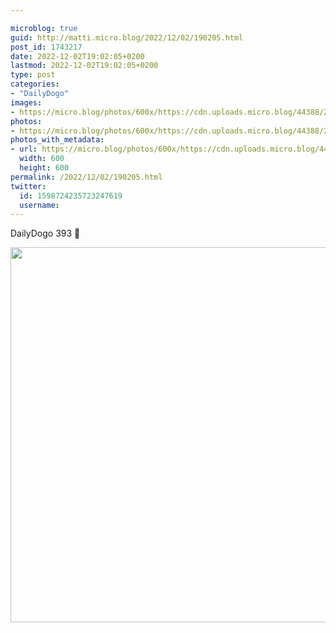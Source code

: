 ```yaml
---

microblog: true
guid: http://matti.micro.blog/2022/12/02/190205.html
post_id: 1743217
date: 2022-12-02T19:02:05+0200
lastmod: 2022-12-02T19:02:05+0200
type: post
categories:
- "DailyDogo"
images:
- https://micro.blog/photos/600x/https://cdn.uploads.micro.blog/44388/2022/2469c11c54.jpg
photos:
- https://micro.blog/photos/600x/https://cdn.uploads.micro.blog/44388/2022/2469c11c54.jpg
photos_with_metadata:
- url: https://micro.blog/photos/600x/https://cdn.uploads.micro.blog/44388/2022/2469c11c54.jpg
  width: 600
  height: 600
permalink: /2022/12/02/190205.html
twitter:
  id: 1598724235723247619
  username:
---
```

DailyDogo 393 🐶

<img src="/media/uploads/2022/2469c11c54.jpg" width="600" height="600" alt="" />
